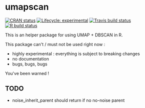 # umapscan

[![CRAN status](https://www.r-pkg.org/badges/version-ago/umapscan)](https://cran.r-project.org/package=umapscan)
[![Lifecycle: experimental](https://img.shields.io/badge/lifecycle-experimental-orange.svg)](https://www.tidyverse.org/lifecycle/#experimental)
[![Travis build status](https://travis-ci.org/juba/umapscan.svg?branch=master)](https://travis-ci.org/juba/umapscan)
[![R build status](https://github.com/juba/umapscan/workflows/R-CMD-check/badge.svg)](https://github.com/juba/umapscan)

This is an helper package for using UMAP + DBSCAN in R.

This package can't / must not be used right now :

- highly experimental : everything is subject to breaking changes
- no documentation
- bugs, bugs, bugs

You've been warned !



## TODO

- noise_inherit_parent should return <Noise> if no no-noise parent

